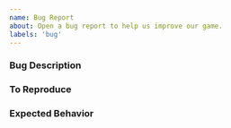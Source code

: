 ```yaml
---
name: Bug Report
about: Open a bug report to help us improve our game.
labels: 'bug'
---
```


### Bug Description

<!-- A clear and concise description of what the bug is. -->

### To Reproduce

<!-- List of steps to reproduce. -->

### Expected Behavior

<!--  -->
